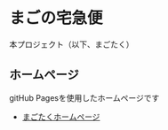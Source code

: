 # まごの宅急便

本プロジェクト（以下、まごたく）

## ホームページ
gitHub Pagesを使用したホームページです
- [まごたくホームページ](https://yuzuki-chi.github.io/magotaku/html/)